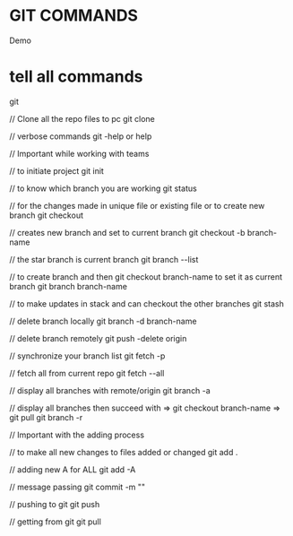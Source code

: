 # GIT COMMANDS
Demo

# tell all commands
 git

// Clone all the repo files to pc
git clone 

// verbose commands
git -help or help  

// Important while working with teams

// to initiate project
git init 

// to know which branch you are working
git status 

// for the changes made in unique file or existing file or to create new branch
git checkout 

// creates new branch and set to current branch
git checkout -b branch-name

// the star branch is current branch
git branch --list 

// to create branch and then git checkout branch-name to set it as current branch
git branch branch-name

// to make updates in stack and can checkout the other branches
git stash 

// delete branch locally
git branch -d branch-name 

// delete branch remotely
git push -delete origin <remote-dir> 
  
//  synchronize your branch list
git fetch -p 

// fetch all from current repo
git fetch --all 

// display all branches with remote/origin
git branch -a 

// display all branches then succeed with => git checkout branch-name => git pull
git branch -r

// Important with the adding process

// to make all new changes to files added or changed
git add .  

// adding new A for ALL
git add -A  

// message passing
git commit -m "" 

// pushing to git
git push  

// getting from git
git pull  
